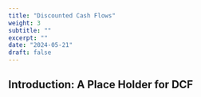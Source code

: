 ```yaml
---
title: "Discounted Cash Flows"
weight: 3
subtitle: ""
excerpt: ""
date: "2024-05-21"
draft: false
---
```


## Introduction: A Place Holder for DCF

